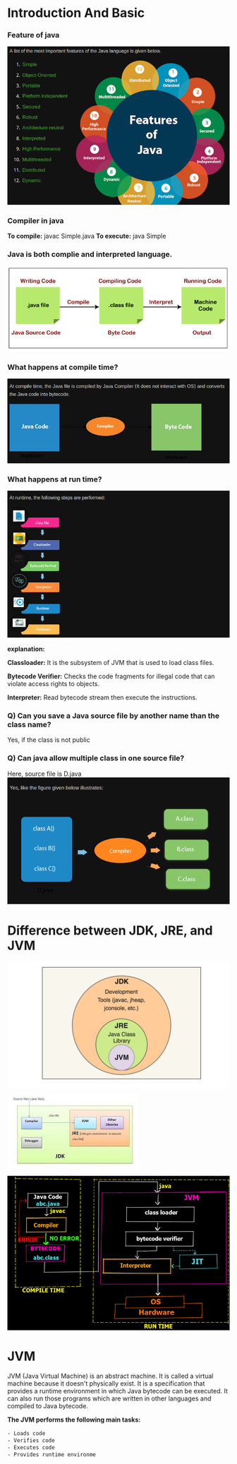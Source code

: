 
# Introduction And Basic

### Feature of java
![Alt text](image.png)

### Compiler in java
**To compile:**
javac Simple.java
**To execute:**
java Simple

### Java is both complie and interpreted language.

![Alt text](image-1.png)

### What happens at compile time?

![Alt text](image-2.png)

### What happens at run time?

![Alt text](image-3.png)

**explanation:**

**Classloader:** It is the subsystem of JVM that is used to load class files.

**Bytecode Verifier:** Checks the code fragments for illegal code that can violate access rights to objects.

**Interpreter:** Read bytecode stream then execute the instructions.

### Q) Can you save a Java source file by another name than the class name?
Yes, if the class is not public

### Q) Can java allow multiple class in one source file?
Here, source file is D.java
![Alt text](image-4.png)

# Difference between JDK, JRE, and JVM

![Alt text](image-5.png)

![Alt text](image-6.png)

![Alt text](image-7.png)


# JVM 
JVM (Java Virtual Machine) is an abstract machine. It is called a virtual machine because it doesn't physically exist. It is a specification that provides a runtime environment in which Java bytecode can be executed. It can also run those programs which are written in other languages and compiled to Java bytecode.

**The JVM performs the following main tasks:**

    - Loads code
    - Verifies code
    - Executes code
    - Provides runtime environme

